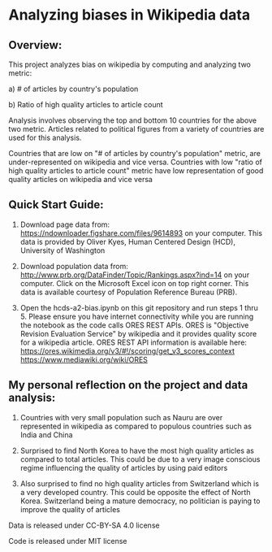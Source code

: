 
# Analyzing biases in Wikipedia data
## Overview:
This project analyzes bias on wikipedia by computing and analyzing two metric: 

a) # of articles by country's population 

b) Ratio of high quality articles to article count

Analysis involves observing the top and bottom 10 countries for the above two metric. Articles related to political figures from a variety of countries are used for this analysis.

Countries that are low on "# of articles by country's population" metric, are under-represented on wikipedia and vice versa. 
Countries with low "ratio of high quality articles to article count" metric have low representation of good quality articles on wikipedia and vice versa

## Quick Start Guide:
1) Download page data from: https://ndownloader.figshare.com/files/9614893 on your computer. This data is provided by Oliver Kyes, Human Centered Design (HCD), University of Washington

2) Download population data from: http://www.prb.org/DataFinder/Topic/Rankings.aspx?ind=14 on your computer. Click on the Microsoft Excel icon on top right corner. This data is available courtesy of Population Reference Bureau (PRB). 

3) Open the hcds-a2-bias.ipynb on this git repository and run steps 1 thru 5. Please ensure you have internet connectivity while you are running the notebook as the code calls ORES REST APIs. ORES is "Objective Revision Evaluation Service" by wikipedia and it provides quality score for a wikipedia article. ORES REST API information is available here: https://ores.wikimedia.org/v3/#!/scoring/get_v3_scores_context 
https://www.mediawiki.org/wiki/ORES

## My personal reflection on the project and data analysis:
1) Countries with very small population such as Nauru are over represented in wikipedia as compared to populous countries such as India and China

2) Surprised to find North Korea to have the most high quality articles as compared to total articles. This could be due to a very image conscious regime influencing the quality of articles by using paid editors

3) Also surprised to find no high quality articles from Switzerland which is a very developed country. This could be opposite the effect of North Korea. Switzerland being a mature democracy, no politician is paying to improve the quality of articles


Data is released under CC-BY-SA 4.0 license

Code is released under MIT license
